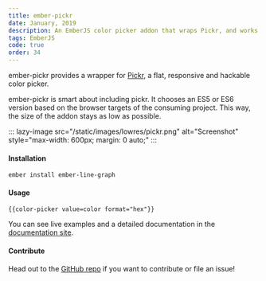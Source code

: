 ```yaml
---
title: ember-pickr
date: January, 2019
description: An EmberJS color picker addon that wraps Pickr, and works without jQuery
tags: EmberJS
code: true
order: 34
---
```


ember-pickr provides a wrapper for [Pickr](https://github.com/Simonwep/pickr), a flat, responsive and hackable color picker.

ember-pickr is smart about including pickr. It chooses an ES5 or ES6 version based on the browser
targets of the consuming project. This way, the size of the addon stays as low as possible.

::: lazy-image src="/static/images/lowres/pickr.png" alt="Screenshot" style="max-width: 600px; margin: 0 auto;" :::

#### **Installation**

`ember install ember-line-graph`

#### **Usage**

`{{color-picker value=color format="hex"}}`

You can see live examples and a detailed documentation in the [documentation site](https://astronomersiva.github.io/ember-pickr/).

#### **Contribute**

Head out to the [GitHub repo](https://github.com/astronomersiva/ember-pickr/) if you want to contribute or file an issue!

